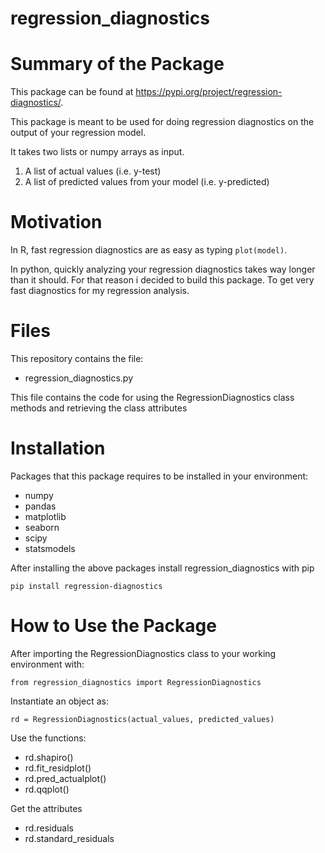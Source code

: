 # regression_diagnostics

# Summary of the Package

This package can be found at https://pypi.org/project/regression-diagnostics/.

This package is meant to be used for doing regression diagnostics on the output of your regression model.

It takes two lists or numpy arrays as input.

1. A  list of actual values (i.e. y-test)
2. A list of predicted values from your model (i.e. y-predicted)

# Motivation

In R, fast regression diagnostics are as easy as typing `plot(model)`.

In python, quickly analyzing your regression diagnostics takes way longer than it should. For that reason i decided to build this package. To get very fast diagnostics for my regression analysis.

# Files

This repository contains the file:

- regression_diagnostics.py

This file contains the code for using the RegressionDiagnostics class methods and retrieving the class attributes

# Installation

Packages that this package requires to be installed in your environment:

- numpy
- pandas
- matplotlib
- seaborn
- scipy
- statsmodels

After installing the above packages install regression_diagnostics with pip

`pip install regression-diagnostics`

# How to Use the Package

After importing the RegressionDiagnostics class to your working environment with:

`from regression_diagnostics import RegressionDiagnostics`

Instantiate an object as:

`rd = RegressionDiagnostics(actual_values, predicted_values)`

Use the functions:

- rd.shapiro()
- rd.fit_residplot()
- rd.pred_actualplot()
- rd.qqplot()

Get the attributes

- rd.residuals
- rd.standard_residuals

